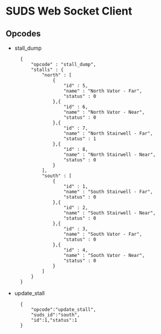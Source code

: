SUDS Web Socket Client
===

Opcodes
---
- stall_dump
	
		{
			"opcode" : "stall_dump",
			"stalls" : { 
				"north" : [ 
					{ 
						"id" : 5,
		            	"name" : "North Vator - Far",
		            	"status" : 0
		          	},{ 
						"id" : 6,
		            	"name" : "North Vator - Near",
		            	"status" : 0
		          	},{ 
						"id" : 7,
		            	"name" : "North Stairwell - Far",
		            	"status" : 1
		          	},{ 
						"id" : 8,
		            	"name" : "North Stairwell - Near",
		            	"status" : 0
		          	}
		        ],
		      	"south" : [ 
					{ 
						"id" : 1,
		            	"name" : "South Stairwell - Far",
		            	"status" : 0
		          	},{ 
						"id" : 2,
		            	"name" : "South Stairwell - Near",
		            	"status" : 0
		          	},{ 
						"id" : 3,
		            	"name" : "South Vator - Far",
		            	"status" : 0
		          	},{ 
						"id" : 4,
		            	"name" : "South Vator - Near",
		            	"status" : 0
		          	}
		        ]
		    }
		}

- update_stall
		
		{
			"opcode":"update_stall",
			"suds_id":"south",
			"id":1,"status":1
		}